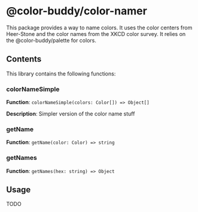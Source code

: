 # @color-buddy/color-namer

This package provides a way to name colors. It uses the color centers from Heer-Stone and the color names from the XKCD color survey. It relies on the @color-buddy/palette for colors.

## Contents

This library contains the following functions:

### colorNameSimple
**Function**: `colorNameSimple(colors: Color[]) => Object[]`

**Description**: Simpler version of the color name stuff



### getName
**Function**: `getName(color: Color) => string`



### getNames
**Function**: `getNames(hex: string) => Object`





## Usage

TODO
